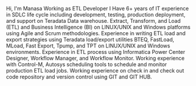 Hi, I'm Manasa
Working as ETL Developer
I Have 6+ years of IT experience in SDLC life cycle including development, testing, production deployment, and support on Teradata Data warehouse. Extract, Transform, and Load (ETL) and Business Intelligence (BI) on LINUX/UNIX and Windows platforms using Agile and Scrum methodologies.
Experience in writing ETL load and export strategies using Teradata load/export utilities BTEQ, FastLoad, MLoad, Fast Export, Tpump, and TPT on LINUX/UNIX and Windows environments.
Experience in ETL process using Informatica Power Center Designer, Workflow Manager, and Workflow Monitor.
Working experience with Control-M, Autosys scheduling tools to schedule and monitor production ETL load jobs.
Working experience on check in and check out code repository and version control using GIT and GIT HUB.
<!---
Marikanti26/Marikanti26 is a ✨ special ✨ repository because its `README.md` (this file) appears on your GitHub profile.
You can click the Preview link to take a look at your changes.
--->
